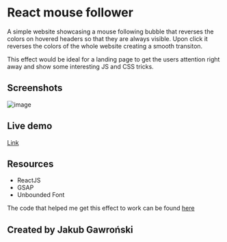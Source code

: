 # React mouse follower

A simple website showcasing a mouse following bubble that reverses the colors on hovered headers so that they are always visible. Upon click it reverses the colors of the whole website creating a smooth transiton.

This effect would be ideal for a landing page to get the users attention right away and show some interesting JS and CSS tricks.

## Screenshots
![image](https://user-images.githubusercontent.com/64081305/233596978-7888dbc8-4941-4541-8f4f-ce86c8e7e162.png)

## Live demo
[Link](https://react-mouse-follower.netlify.app)

## Resources

- ReactJS
- GSAP
- Unbounded Font

The code that helped me get this effect to work can be found [here](https://codepen.io/kartikth40/pen/XWMOReZ)

## Created by Jakub Gawroński
